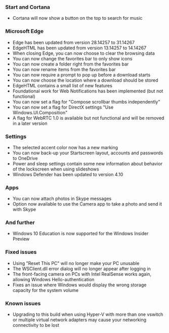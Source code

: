 ### Start and Cortana
- Cortana will now show a button on the top to search for music

### Microsoft Edge
- Edge has been updated from version 28.14257 to 31.14267
- EdgeHTML has been updated from version 13.14257 to 14.14267
- When closing Edge, you can now choose to clear the browsing data
- You can now change the favorites bar to only show icons
- You can now create a folder right from the favorites bar
- You can now rename items from the favorites bar
- You can now require a prompt to pop up before a download starts
- You can now choose the location where a download should be stored
- EdgeHTML contains a small list of new features
 - Foundational work for Web Notifications has been implemented (but not functional)
 - You can now set a flag for "Compose scrollbar thumbs independently"
 - You can now set a flag for DirectX settings "Use Windows.UI.Composition"
 - A flag for WebRTC 1.0 is available but not functional and will be removed in a later version

### Settings
- The selected accent color now has a new marking
- You can now back-up your Startscreen layout, accounts and passwords to OneDrive
- Power and sleep settings contain some new information about behavior of the lockscreen when using slideshows
- Windows Defender has been updated to version 4.10

### Apps
- You can now attach photos in Skype messages
- Option now available to use the Camera app to take a photo and send it with Skype

### And further
- Windows 10 Education is now supported for the Windows Insider Preview

### Fixed issues
- Using "Reset This PC" will no longer make your PC unusable
- The WSClient.dll error dialog will no longer appear after logging in
- The front-facing camera on PCs with Intel RealSense works again, allowing Windows Hello-authentication
- Fixes an issue where Windows would display the wrong storage capacity for the system volume

### Known issues
- Upgrading to this build when using Hyper-V with more than one vswitch or multiple virtual network adapters may cause your networking connectivity to be lost

